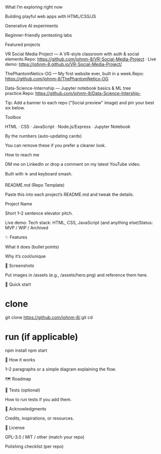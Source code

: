 What I’m exploring right now

Building playful web apps with HTML/CSS/JS

Generative AI experiments

Beginner-friendly pentesting labs

Featured projects

VR Social Media Project — A VR-style classroom with auth & social elements.Repo: https://github.com/johnm-8/VR-Social-Media-Project · Live demo: https://johnm-8.github.io/VR-Social-Media-Project/

ThePhantomNeticx-OG — My first website ever, built in a week.Repo: https://github.com/johnm-8/ThePhantomNeticx-OG

Data-Science-Internship — Jupyter notebook basics & ML tree practice.Repo: https://github.com/johnm-8/Data-Science-Intership-

Tip: Add a banner to each repo ("Social preview" image) and pin your best six below.

Toolbox

HTML · CSS · JavaScript · Node.js/Express · Jupyter Notebook

By the numbers (auto-updating cards)

You can remove these if you prefer a cleaner look.





How to reach me

DM me on LinkedIn or drop a comment on my latest YouTube video.

Built with ☕ and keyboard smash.

README.md (Repo Template)

Paste this into each project’s README.md and tweak the details.

Project Name

Short 1–2 sentence elevator pitch.

Live demo: Tech stack: HTML, CSS, JavaScript (and anything else)Status: MVP / WIP / Archived

✨ Features

What it does (bullet points)

Why it’s cool/unique

📸 Screenshots

Put images in /assets (e.g., /assets/hero.png) and reference them here.



🚀 Quick start

# clone
git clone https://github.com/johnm-8/<repo>.git
cd <repo>

# run (if applicable)
npm install
npm start

🧠 How it works

1–2 paragraphs or a simple diagram explaining the flow.

🗺️ Roadmap



🧪 Tests (optional)

How to run tests if you add them.

🙏 Acknowledgments

Credits, inspirations, or resources.

📝 License

GPL-3.0 / MIT / other (match your repo)

Polishing checklist (per repo)




